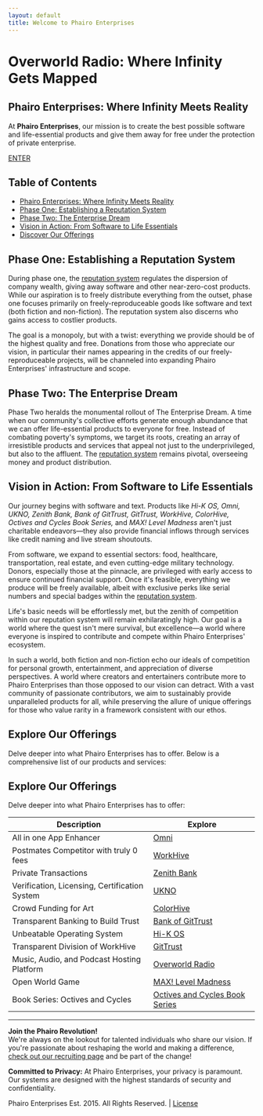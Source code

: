 ```yaml
---
layout: default
title: Welcome to Phairo Enterprises
---
```


# Overworld Radio: Where Infinity Gets Mapped
## Phairo Enterprises: Where Infinity Meets Reality
          


At **Phairo Enterprises**, our mission is to create the best possible software and life-essential products and give them away for free under the protection of private enterprise.

[ENTER](splash.html)



## Table of Contents
- [Phairo Enterprises: Where Infinity Meets Reality](#phairo-enterprises-where-infinity-meets-reality)
- [Phase One: Establishing a Reputation System](#phase-one-establishing-a-reputation-system)
- [Phase Two: The Enterprise Dream](#phase-two-the-enterprise-dream)
- [Vision in Action: From Software to Life Essentials](#vision-in-action-from-software-to-life-essentials)
- [Discover Our Offerings](#discover-our-offerings)



## Phase One: Establishing a Reputation System
During phase one, the [reputation system](/reputation-system.html) regulates the dispersion of company wealth, giving away software and other near-zero-cost products. While our aspiration is to freely distribute everything from the outset, phase one focuses primarily on freely-reproduceable goods like software and text (both fiction and non-fiction). The reputation system also discerns who gains access to costlier products.

The goal is a monopoly, but with a twist: everything we provide should be of the highest quality and free. Donations from those who appreciate our vision, in particular their names appearing in the credits of our freely-reproduceable projects, will be channeled into expanding Phairo Enterprises' infrastructure and scope.

## Phase Two: The Enterprise Dream
Phase Two heralds the monumental rollout of The Enterprise Dream. A time when our community's collective efforts generate enough abundance that we can offer life-essential products to everyone for free. Instead of combating poverty's symptoms, we target its roots, creating an array of irresistible products and services that appeal not just to the underprivileged, but also to the affluent. The [reputation system](/reputation-system.html) remains pivotal, overseeing money and product distribution.

## Vision in Action: From Software to Life Essentials
Our journey begins with software and text. Products like *Hi-K OS, Omni, UKNO, Zenith Bank, Bank of GitTrust, GitTrust, WorkHive, ColorHive, Octives and Cycles Book Series,* and *MAX! Level Madness* aren't just charitable endeavors—they also provide financial inflows through services like credit naming and live stream shoutouts.

From software, we expand to essential sectors: food, healthcare, transportation, real estate, and even cutting-edge military technology. Donors, especially those at the pinnacle, are privileged with early access to ensure continued financial support. Once it's feasible, everything we produce will be freely available, albeit with exclusive perks like serial numbers and special badges within the [reputation system](/reputation-system.html).

Life's basic needs will be effortlessly met, but the zenith of competition within our reputation system will remain exhilaratingly high. Our goal is a world where the quest isn't mere survival, but excellence—a world where everyone is inspired to contribute and compete within Phairo Enterprises' ecosystem. 

In such a world, both fiction and non-fiction echo our ideals of competition for personal growth, entertainment, and appreciation of diverse perspectives. A world where creators and entertainers contribute more to Phairo Enterprises than those opposed to our vision can detract. With a vast community of passionate contributors, we aim to sustainably provide unparalleled products for all, while preserving the allure of unique offerings for those who value rarity in a framework consistent with our ethos.

## Explore Our Offerings

Delve deeper into what Phairo Enterprises has to offer. Below is a comprehensive list of our products and services:

## Explore Our Offerings

Delve deeper into what Phairo Enterprises has to offer:

| Description                                       | Explore                       |
|---------------------------------------------------|-------------------------------|
| All in one App Enhancer                           | [Omni](/omni.html)            |
| Postmates Competitor with truly 0 fees            | [WorkHive](/workhive.html)    |
| Private Transactions                              | [Zenith Bank](/zenith-bank.html) |
| Verification, Licensing, Certification System     | [UKNO](/ukno.html)            |
| Crowd Funding for Art                             | [ColorHive](/colorhive.html)  |
| Transparent Banking to Build Trust                | [Bank of GitTrust](/gittrust-bank.html) |
| Unbeatable Operating System                       | [Hi-K OS](/hik-os.html)       |
| Transparent Division of WorkHive                  | [GitTrust](/gittrust.html)    |
| Music, Audio, and Podcast Hosting Platform        | [Overworld Radio](/overworld-radio.html) |
| Open World Game                                   | [MAX! Level Madness](/max-level-madness.html) |
| Book Series: Octives and Cycles                   | [Octives and Cycles Book Series](/octives-and-cycles.html) |



---

**Join the Phairo Revolution!**  
We're always on the lookout for talented individuals who share our vision. If you're passionate about reshaping the world and making a difference, [check out our recruiting page](/recruiting.html) and be part of the change!

**Committed to Privacy:** At Phairo Enterprises, your privacy is paramount. Our systems are designed with the highest standards of security and confidentiality.


Phairo Enterprises Est. 2015. All Rights Reserved. | [License](/LICENSE.md)
